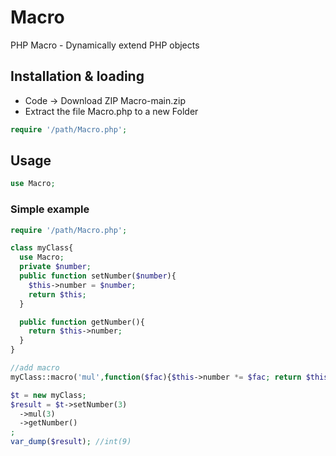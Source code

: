 # Macro
PHP Macro - Dynamically extend PHP objects

## Installation & loading

- Code -> Download ZIP Macro-main.zip
- Extract the file Macro.php to a new Folder 

```php
require '/path/Macro.php';
```

## Usage

```php
use Macro;
```

### Simple example

```php
require '/path/Macro.php';

class myClass{
  use Macro;
  private $number;
  public function setNumber($number){
    $this->number = $number;
    return $this;
  }

  public function getNumber(){
    return $this->number;
  }
}

//add macro
myClass::macro('mul',function($fac){$this->number *= $fac; return $this;});

$t = new myClass;
$result = $t->setNumber(3)
  ->mul(3)
  ->getNumber()
;
var_dump($result); //int(9)
```


